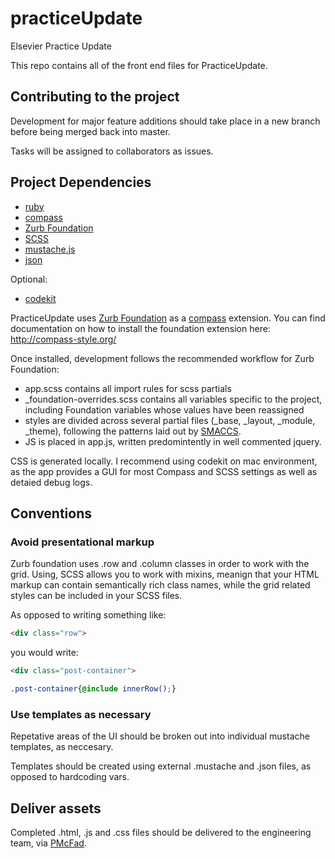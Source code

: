 practiceUpdate
==============

Elsevier Practice Update

This repo contains all of the front end files for PracticeUpdate.

## Contributing to the project

Development for major feature additions should take place in a new branch before being merged back into master.

Tasks will be assigned to collaborators as issues.

## Project Dependencies
- [ruby](http://www.ruby-lang.org/en/)
- [compass](http://compass-style.org/)
- [Zurb Foundation](http://foundation.zurb.com/)
- [SCSS](http://sass-lang.com/)
- [mustache.js](https://github.com/janl/mustache.js)
- [json](http://www.json.org/)

Optional:

- [codekit](http://incident57.com/codekit/)

PracticeUpdate uses [Zurb Foundation](http://foundation.zurb.com/) as a [compass](http://compass-style.org/) extension. You can find documentation on how to install the foundation extension here: http://compass-style.org/

Once installed, development follows the recommended workflow for Zurb Foundation:

- app.scss contains all import rules for scss partials
- _foundation-overrides.scss contains all variables specific to the project, including Foundation variables whose values have been reassigned
- styles are divided across several partial files (_base, _layout, _module, _theme), following the patterns laid out by [SMACCS](http://smacss.com/). 
- JS is placed in app.js, written predomintently in well commented jquery.

CSS is generated locally. I recommend using codekit on mac environment, as the app provides a GUI for most Compass and SCSS settings as well as detaied debug logs.

## Conventions

### Avoid presentational markup

Zurb foundation uses .row and .column classes in order to work with the grid. Using, SCSS allows you to work with mixins, meanign that your HTML markup can contain semantically rich class names, while the grid related styles can be included in your SCSS files.

As opposed to writing something like:

```html
<div class="row">
```

you would write:

```html
<div class="post-container">
```

```scss
.post-container{@include innerRow();}
```

### Use templates as necessary

Repetative areas of the UI should be broken out into individual mustache templates, as neccesary.

Templates should be created using external .mustache and .json files, as opposed to hardcoding vars.

## Deliver assets

Completed .html, .js and .css files should be delivered to the engineering team, via [PMcFad](https://github.com/PMcFad).



